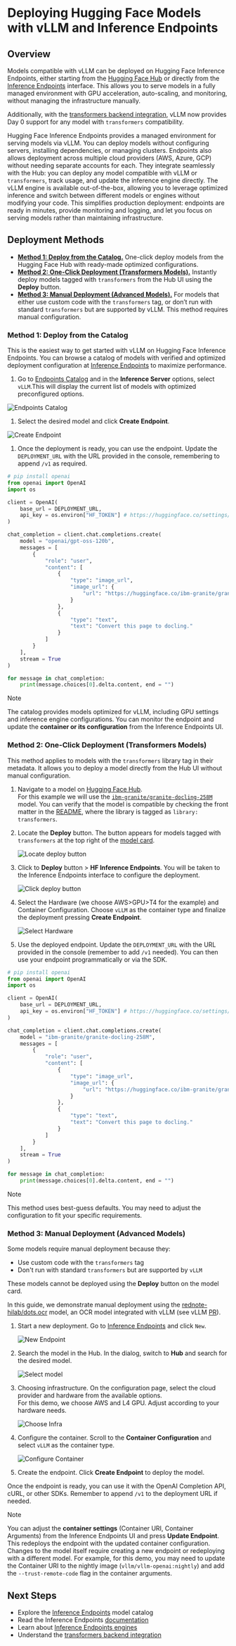 # Deploying Hugging Face Models with vLLM and Inference Endpoints

## Overview

Models compatible with vLLM can be deployed on Hugging Face Inference Endpoints, either starting from the [Hugging Face Hub](https://huggingface.co) or directly from the [Inference Endpoints](https://endpoints.huggingface.co/) interface. This allows you to serve models in a fully managed environment with GPU acceleration, auto-scaling, and monitoring, without managing the infrastructure manually.

Additionally, with the [transformers backend integration](https://blog.vllm.ai/2025/04/11/transformers-backend.html), vLLM now provides Day 0 support for any model with `transformers` compatibility.

Hugging Face Inference Endpoints provides a managed environment for serving models via vLLM. You can deploy models without configuring servers, installing dependencies, or managing clusters. Endpoints also allows deployment across multiple cloud providers (AWS, Azure, GCP) without needing separate accounts for each. They integrate seamlessly with the Hub: you can deploy any model compatible with vLLM or `transformers`, track usage, and update the inference engine directly. The vLLM engine is available out-of-the-box, allowing you to leverage optimized inference and switch between different models or engines without modifying your code. This simplifies production deployment: endpoints are ready in minutes, provide monitoring and logging, and let you focus on serving models rather than maintaining infrastructure.

## Deployment Methods

- [**Method 1: Deploy from the Catalog.**](#method-1-deploy-from-the-catalog) One-click deploy models from the Hugging Face Hub with ready-made optimized configurations.
- [**Method 2: One-Click Deployment (Transformers Models).**](#method-2-one-click-deployment-transformers-models) Instantly deploy models tagged with `transformers` from the Hub UI using the **Deploy** button.
- [**Method 3: Manual Deployment (Advanced Models).**](#method-3-manual-deployment-advanced-models) For models that either use custom code with the `transformers` tag, or don’t run with standard `transformers` but are supported by vLLM. This method requires manual configuration.

### Method 1: Deploy from the Catalog

This is the easiest way to get started with vLLM on Hugging Face Inference Endpoints. You can browse a catalog of models with verified and optimized deployment configuration at [Inference Endpoints](https://endpoints.huggingface.co/catalog) to maximize performance.

1. Go to [Endpoints Catalog](https://endpoints.huggingface.co/catalog) and in the **Inference Server** options, select `vLLM`.This will display the current list of models with optimized preconfigured options.

![Endpoints Catalog](../../assets/deployment/hf-inference-endpoints-catalog.png)

1. Select the desired model and click **Create Endpoint**.

![Create Endpoint](../../assets/deployment/hf-inference-endpoints-create-endpoint.png)

1. Once the deployment is ready, you can use the endpoint. Update the `DEPLOYMENT_URL` with the URL provided in the console, remembering to append `/v1` as required.

```python
# pip install openai
from openai import OpenAI
import os

client = OpenAI(
    base_url = DEPLOYMENT_URL,
    api_key = os.environ["HF_TOKEN"] # https://huggingface.co/settings/tokens
)

chat_completion = client.chat.completions.create(
    model = "openai/gpt-oss-120b",
    messages = [
        {
            "role": "user",
            "content": [
                {
                    "type": "image_url",
                    "image_url": {
                        "url": "https://huggingface.co/ibm-granite/granite-docling-258M/resolve/main/assets/new_arxiv.png"
                    }
                },
                {
                    "type": "text",
                    "text": "Convert this page to docling."
                }
            ]
        }
    ],
    stream = True
)

for message in chat_completion:
    print(message.choices[0].delta.content, end = "")

```

> [!NOTE]
> The catalog provides models optimized for vLLM, including GPU settings and inference engine configurations. You can monitor the endpoint and update the **container or its configuration** from the Inference Endpoints UI.

### Method 2: One-Click Deployment (Transformers Models)

This method applies to models with the `transformers` library tag in their metadata. It allows you to deploy a model directly from the Hub UI without manual configuration.

1. Navigate to a model on [Hugging Face Hub](https://huggingface.co/models).  
   For this example we will use the [`ibm-granite/granite-docling-258M`](https://huggingface.co/ibm-granite/granite-docling-258M) model. You can verify that the model is compatible by checking the front matter in the [README](https://huggingface.co/ibm-granite/granite-docling-258M/blob/main/README.md), where the library is tagged as `library: transformers`.

2. Locate the **Deploy** button. The button appears for models tagged with `transformers` at the top right of the [model card](https://huggingface.co/ibm-granite/granite-docling-258M).

   ![Locate deploy button](../../assets/deployment/hf-inference-endpoints-locate-deploy-button.png)

3. Click to **Deploy** button > **HF Inference Endpoints**. You will be taken to the Inference Endpoints interface to configure the deployment.

   ![Click deploy button](../../assets/deployment/hf-inference-endpoints-click-deploy-button.png)

4. Select the Hardware (we choose AWS>GPU>T4 for the example) and Container Configuration. Choose `vLLM` as the container type and finalize the deployment pressing **Create Endpoint**.

   ![Select Hardware](../../assets/deployment/hf-inference-endpoints-select-hardware.png)

5. Use the deployed endpoint. Update the `DEPLOYMENT_URL` with the URL provided in the console (remember to add `/v1` needed). You can then use your endpoint programmatically or via the SDK.

```python
# pip install openai
from openai import OpenAI
import os

client = OpenAI(
    base_url = DEPLOYMENT_URL,
    api_key = os.environ["HF_TOKEN"] # https://huggingface.co/settings/tokens
)

chat_completion = client.chat.completions.create(
    model = "ibm-granite/granite-docling-258M",
    messages = [
        {
            "role": "user",
            "content": [
                {
                    "type": "image_url",
                    "image_url": {
                        "url": "https://huggingface.co/ibm-granite/granite-docling-258M/resolve/main/assets/new_arxiv.png"
                    }
                },
                {
                    "type": "text",
                    "text": "Convert this page to docling."
                }
            ]
        }
    ],
    stream = True
)

for message in chat_completion:
    print(message.choices[0].delta.content, end = "")
```

> [!NOTE]
> This method uses best-guess defaults. You may need to adjust the configuration to fit your specific requirements.

### Method 3: Manual Deployment (Advanced Models)

Some models require manual deployment because they:

- Use custom code with the `transformers` tag
- Don't run with standard `transformers` but are supported by `vLLM`

These models cannot be deployed using the **Deploy** button on the model card.

In this guide, we demonstrate manual deployment using the [rednote-hilab/dots.ocr](https://huggingface.co/rednote-hilab/dots.ocr) model, an OCR model integrated with vLLM (see vLLM [PR](https://github.com/vllm-project/vllm/pull/24645)).

1. Start a new deployment. Go to [Inference Endpoints](https://endpoints.huggingface.co/) and click `New`.

   ![New Endpoint](../../assets/deployment/hf-inference-endpoints-new-endpoint.png)

2. Search the model in the Hub. In the dialog, switch to **Hub** and search for the desired model.

   ![Select model](../../assets/deployment/hf-inference-endpoints-select-model.png)

3. Choosing infrastructure. On the configuration page, select the cloud provider and hardware from the available options.  
   For this demo, we choose AWS and L4 GPU. Adjust according to your hardware needs.

   ![Choose Infra](../../assets/deployment/hf-inference-endpoints-choose-infra.png)

4. Configure the container. Scroll to the **Container Configuration** and select `vLLM` as the container type.

   ![Configure Container](../../assets/deployment/hf-inference-endpoints-configure-container.png)

5. Create the endpoint. Click **Create Endpoint** to deploy the model.

Once the endpoint is ready, you can use it with the OpenAI Completion API, cURL, or other SDKs. Remember to append `/v1` to the deployment URL if needed.

> [!NOTE]
> You can adjust the **container settings** (Container URI, Container Arguments) from the Inference Endpoints UI and press **Update Endpoint**. This redeploys the endpoint with the updated container configuration. Changes to the model itself require creating a new endpoint or redeploying with a different model. For example, for this demo, you may need to update the Container URI to the nightly image (`vllm/vllm-openai:nightly`) and add the `--trust-remote-code` flag in the container arguments.

## Next Steps

- Explore the [Inference Endpoints](https://endpoints.huggingface.co/catalog) model catalog
- Read the Inference Endpoints [documentation](https://huggingface.co/docs/inference-endpoints/en/index)
- Learn about [Inference Endpoints engines](https://huggingface.co/docs/inference-endpoints/en/engines/vllm)
- Understand the [transformers backend integration](https://blog.vllm.ai/2025/04/11/transformers-backend.html)
